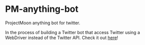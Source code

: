 # PM-anything-bot

ProjectMoon anything bot for twitter. 

In the process of building a Twitter bot that access Twitter using a WebDriver instead of the Twitter API. Check it out [here](https://github.com/MonoScyron/webdriver-twitter-bot)!
